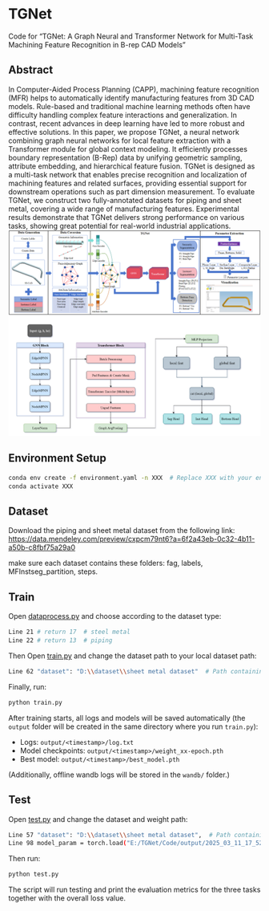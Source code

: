 # TGNet
Code for “TGNet: A Graph Neural and Transformer Network for Multi-Task Machining Feature Recognition in B-rep CAD Models”

## Abstract
In Computer-Aided Process Planning (CAPP), machining feature recognition (MFR) helps to automatically identify manufacturing features from 3D CAD models. Rule-based and traditional machine learning methods often have difficulty handling complex feature interactions and generalization. In contrast, recent advances in deep learning have led to more robust and effective solutions. In this paper, we propose TGNet, a neural network combining graph neural networks for local feature extraction with a Transformer module for global context modeling. It efficiently processes boundary representation (B-Rep) data by unifying geometric sampling, attribute embedding, and hierarchical feature fusion. TGNet is designed as a multi-task network that enables precise recognition and localization of machining features and related surfaces, providing essential support for downstream operations such as part dimension measurement. To evaluate TGNet, we construct two fully-annotated datasets for piping and sheet metal, covering a wide range of manufacturing features. Experimental results demonstrate that TGNet delivers strong performance on various tasks, showing great potential for real-world industrial applications.
![Workflow](image/workflow.png)
![Network Architecture](image/Network.png)


## Environment Setup
```bash
conda env create -f environment.yaml -n XXX  # Replace XXX with your environment name
conda activate XXX
```
## Dataset
Download the piping and sheet metal dataset from the following link:
https://data.mendeley.com/preview/cxpcm79nt6?a=6f2a43eb-0c32-4b11-a50b-c8fbf75a29a0

make sure each dataset contains these folders: fag, labels, MFInstseg_partition, steps.

## Train
Open [dataprocess.py](Code/dataprocess.py) and choose according to the dataset type:
```bash
Line 21 # return 17  # steel metal
Line 22 # return 13  # piping
```
Then Open [train.py](Code/train.py) and change the dataset path to your local dataset path:
```bash
Line 62 "dataset": "D:\\dataset\\sheet metal dataset"  # Path containing 'fag', 'labels', 'MFInstseg_partition', and 'steps'
```
Finally, run: 
```bash
python train.py
```
After training starts, all logs and models will be saved automatically (the `output` folder will be created in the same directory where you run `train.py`):
- Logs: `output/<timestamp>/log.txt`
- Model checkpoints: `output/<timestamp>/weight_xx-epoch.pth`
- Best model: `output/<timestamp>/best_model.pth`

(Additionally, offline wandb logs will be stored in the `wandb/` folder.)

## Test
Open [test.py](Code/test.py) and change the dataset and weight path:
```bash
Line 57 "dataset": "D:\\dataset\\sheet metal dataset",  # Path containing 'fag', 'labels', 'MFInstseg_partition', and 'steps'
Line 98 model_param = torch.load("E:/TGNet/Code/output/2025_03_11_17_52_06/weight_27-epoch.pth", map_location=device)
```
Then run: 
```bash
python test.py
```
The script will run testing and print the evaluation metrics for the three tasks together with the overall loss value.

